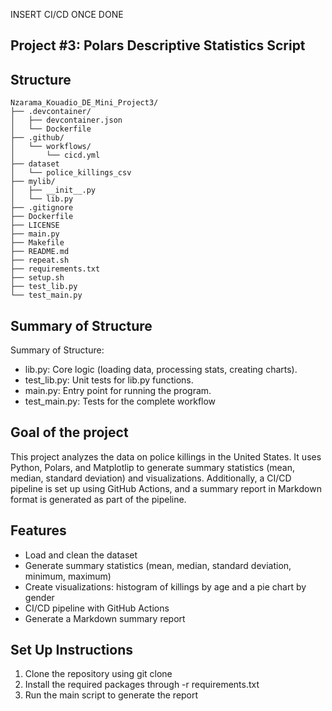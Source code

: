 INSERT CI/CD ONCE DONE
## Project #3: Polars Descriptive Statistics Script

## Structure 

```
Nzarama_Kouadio_DE_Mini_Project3/
├── .devcontainer/
│   ├── devcontainer.json
│   └── Dockerfile
├── .github/
│   └── workflows/
│       └── cicd.yml
├── dataset
│   └── police_killings_csv
├── mylib/
│   ├── __init__.py
│   └── lib.py
├── .gitignore
├── Dockerfile
├── LICENSE
├── main.py
├── Makefile
├── README.md
├── repeat.sh
├── requirements.txt
├── setup.sh
├── test_lib.py
└── test_main.py

```
## Summary of Structure
Summary of Structure:
- lib.py: Core logic (loading data, processing stats, creating charts).
- test_lib.py: Unit tests for lib.py functions.
- main.py: Entry point for running the program.
- test_main.py: Tests for the complete workflow

## Goal of the project

This project analyzes the data on police killings in the United States. It uses Python, Polars, and Matplotlip to generate summary statistics (mean, median, standard deviation) and visualizations. Additionally, a CI/CD pipeline is set up using GitHub Actions, and a summary report in Markdown format is generated as part of the pipeline.

## Features
- Load and clean the dataset
- Generate summary statistics (mean, median, standard deviation, minimum, maximum)
- Create visualizations: histogram of killings by age and a pie chart by gender
- CI/CD pipeline with GitHub Actions
- Generate a Markdown summary report

## Set Up Instructions

1. Clone the repository using git clone 
2. Install the required packages through -r requirements.txt
3. Run the main script to generate the report